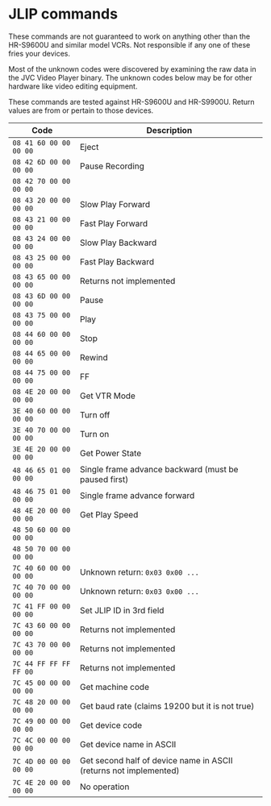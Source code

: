 # JLIP commands

These commands are not guaranteed to work on anything other than the HR-S9600U and similar model
VCRs. Not responsible if any one of these fries your devices.

Most of the unknown codes were discovered by examining the raw data in the JVC Video Player binary.
The unknown codes below may be for other hardware like video editing equipment.

These commands are tested against HR-S9600U and HR-S9900U. Return values are from or pertain to
those devices.

| Code                   | Description                                                       |
| ---------------------- | ----------------------------------------------------------------- |
| `08 41 60 00 00 00 00` | Eject                                                             |
| `08 42 6D 00 00 00 00` | Pause Recording                                                   |
| `08 42 70 00 00 00 00` |                                                                   |
| `08 43 20 00 00 00 00` | Slow Play Forward                                                 |
| `08 43 21 00 00 00 00` | Fast Play Forward                                                 |
| `08 43 24 00 00 00 00` | Slow Play Backward                                                |
| `08 43 25 00 00 00 00` | Fast Play Backward                                                |
| `08 43 65 00 00 00 00` | Returns not implemented                                           |
| `08 43 6D 00 00 00 00` | Pause                                                             |
| `08 43 75 00 00 00 00` | Play                                                              |
| `08 44 60 00 00 00 00` | Stop                                                              |
| `08 44 65 00 00 00 00` | Rewind                                                            |
| `08 44 75 00 00 00 00` | FF                                                                |
| `08 4E 20 00 00 00 00` | Get VTR Mode                                                      |
| `3E 40 60 00 00 00 00` | Turn off                                                          |
| `3E 40 70 00 00 00 00` | Turn on                                                           |
| `3E 4E 20 00 00 00 00` | Get Power State                                                   |
| `48 46 65 01 00 00 00` | Single frame advance backward (must be paused first)              |
| `48 46 75 01 00 00 00` | Single frame advance forward                                      |
| `48 4E 20 00 00 00 00` | Get Play Speed                                                    |
| `48 50 60 00 00 00 00` |                                                                   |
| `48 50 70 00 00 00 00` |                                                                   |
| `7C 40 60 00 00 00 00` | Unknown return: `0x03 0x00 ...`                                   |
| `7C 40 70 00 00 00 00` | Unknown return: `0x03 0x00 ...`                                   |
| `7C 41 FF 00 00 00 00` | Set JLIP ID in 3rd field                                          |
| `7C 43 60 00 00 00 00` | Returns not implemented                                           |
| `7C 43 70 00 00 00 00` | Returns not implemented                                           |
| `7C 44 FF FF FF FF 00` | Returns not implemented                                           |
| `7C 45 00 00 00 00 00` | Get machine code                                                  |
| `7C 48 20 00 00 00 00` | Get baud rate (claims 19200 but it is not true)                   |
| `7C 49 00 00 00 00 00` | Get device code                                                   |
| `7C 4C 00 00 00 00 00` | Get device name in ASCII                                          |
| `7C 4D 00 00 00 00 00` | Get second half of device name in ASCII (returns not implemented) |
| `7C 4E 20 00 00 00 00` | No operation                                                      |

